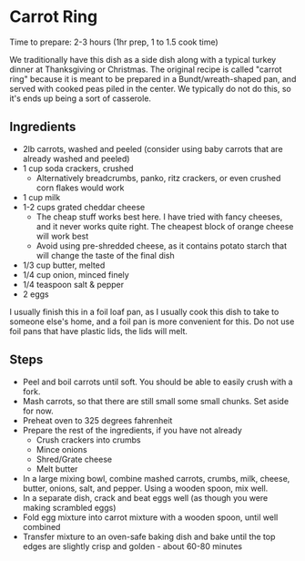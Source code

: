 # Carrot Ring

Time to prepare: 2-3 hours (1hr prep, 1 to 1.5 cook time)

We traditionally have this dish as a side dish along with a typical turkey dinner at Thanksgiving or Christmas.
The original recipe is called "carrot ring" because it is meant to be prepared in a Bundt/wreath-shaped pan, and served with cooked peas piled in the center. We typically do not do this, so it's ends up being a sort of casserole.

## Ingredients
 - 2lb carrots, washed and peeled (consider using baby carrots that are already washed and peeled)
 - 1 cup soda crackers, crushed
   - Alternatively breadcrumbs, panko, ritz crackers, or even crushed corn flakes would work
 - 1 cup milk
 - 1-2 cups grated cheddar cheese
   - The cheap stuff works best here. I have tried with fancy cheeses, and it never works quite right. The cheapest block of orange cheese will work best
   - Avoid using pre-shredded cheese, as it contains potato starch that will change the taste of the final dish
 - 1/3 cup butter, melted
 - 1/4 cup onion, minced finely
 - 1/4 teaspoon salt & pepper
 - 2 eggs

I usually finish this in a foil loaf pan, as I usually cook this dish to take to someone else's home, and a foil pan is more convenient for this. Do not use foil pans that have plastic lids, the lids will melt.

## Steps
 - Peel and boil carrots until soft. You should be able to easily crush with a fork.
 - Mash carrots, so that there are still small some small chunks. Set aside for now.
 - Preheat oven to 325 degrees fahrenheit
 - Prepare the rest of the ingredients, if you have not already
   - Crush crackers into crumbs
   - Mince onions
   - Shred/Grate cheese 
   - Melt butter
 - In a large mixing bowl, combine mashed carrots, crumbs, milk, cheese, butter, onions, salt, and pepper. Using a wooden spoon, mix well.
 - In a separate dish, crack and beat eggs well (as though you were making scrambled eggs)
 - Fold egg mixture into carrot mixture with a wooden spoon, until well combined
 - Transfer mixture to an oven-safe baking dish and bake until the top edges are slightly crisp and golden - about 60-80 minutes
